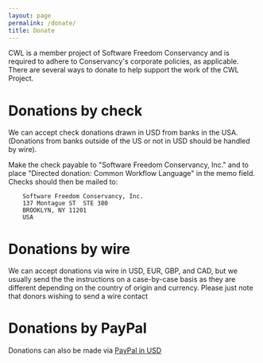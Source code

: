```yaml
---
layout: page
permalink: /donate/
title: Donate  
---
```

CWL is a member project of Software Freedom Conservancy and is required to adhere to Conservancy's corporate policies, as applicable. There are several ways to donate to help support the work of the CWL Project.  

# Donations by check

We can accept check donations drawn in USD
from banks in the USA. (Donations from banks outside of the US or not in
USD should be handled by wire).

Make the check payable to "Software Freedom
Conservancy, Inc." and to place "Directed donation: Common Workflow
Language" in the memo field.  Checks should then be mailed to:

        Software Freedom Conservancy, Inc.
        137 Montague ST  STE 380
        BROOKLYN, NY 11201
        USA

# Donations by wire

We can accept donations via wire in USD, EUR, GBP, and CAD, but we
usually send the the instructions on a case-by-case basis as they are
different depending on the country of origin and currency.  Please just
note that donors wishing to send a wire contact

# Donations by PayPal

Donations can also be made via [PayPal in USD](https://www.paypal.com/cgi-bin/webscr?cmd=_s-xclick&hosted_button_id=Z55VS5LBBSZTJ)
